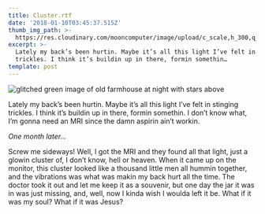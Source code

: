 ```yaml
---
title: Cluster.rtf
date: '2018-01-10T03:45:37.515Z'
thumb_img_path: >-
  https://res.cloudinary.com/mooncomputer/image/upload/c_scale,h_300,q_auto:best/v1561926444/Moon%20Computer%20Blog/RTF/cluster-thomas-shellberg-31280.jpg
excerpt: >-
  Lately my back’s been hurtin. Maybe it’s all this light I’ve felt in stinging
  trickles. I think it’s buildin up in there, formin somethin…
template: post
---
```

![glitched green image of old farmhouse at night with stars above](https://res.cloudinary.com/mooncomputer/image/upload/q_auto:best/v1561926444/Moon%20Computer%20Blog/RTF/cluster-thomas-shellberg-31280.jpg "Cluster")

Lately my back’s been hurtin. Maybe it’s all this light I’ve felt in stinging trickles. I think it’s buildin up in there, formin somethin. I don’t know what, I’m gonna need an MRI since the damn aspirin ain’t workin.

_One month later…_

Screw me sideways! Well, I got the MRI and they found all that light, just a glowin cluster of, I don’t know, hell or heaven. When it came up on the monitor, this cluster looked like a thousand little men all hummin together, and the vibrations was what was makin my back hurt all the time. The doctor took it out and let me keep it as a souvenir, but one day the jar it was in was just missing, and, well, now I kinda wish I woulda left it be. What if it was my soul? What if it was Jesus?
